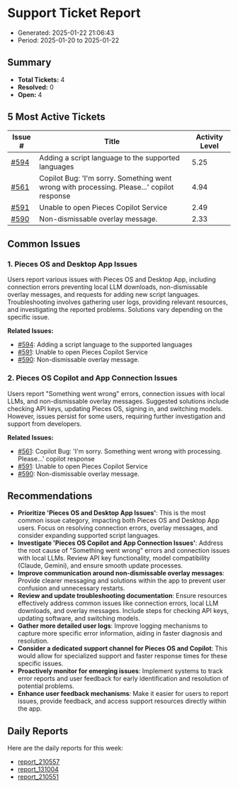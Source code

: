 # Support Ticket Report
- Generated: 2025-01-22 21:06:43
- Period: 2025-01-20 to 2025-01-22

## Summary
- **Total Tickets:** 4
- **Resolved:** 0
- **Open:** 4

## 5 Most Active Tickets
| Issue # | Title | Activity Level |
|---------|-------|----------------|
| [#594](https://github.com/pieces-app/support/issues/594) | Adding a script language to the supported languages | 5.25 |
| [#561](https://github.com/pieces-app/support/issues/561) | Copilot Bug: 'I'm sorry. Something went wrong with processing. Please...' copilot response | 4.94 |
| [#591](https://github.com/pieces-app/support/issues/591) | Unable to open Pieces Copilot Service | 2.49 |
| [#590](https://github.com/pieces-app/support/issues/590) | Non-dismissable overlay message. | 2.33 |

## Common Issues
### 1. Pieces OS and Desktop App Issues
Users report various issues with Pieces OS and Desktop App, including connection errors preventing local LLM downloads, non-dismissable overlay messages, and requests for adding new script languages. Troubleshooting involves gathering user logs, providing relevant resources, and investigating the reported problems. Solutions vary depending on the specific issue.

**Related Issues:**
- [#594](https://github.com/pieces-app/support/issues/594): Adding a script language to the supported languages
- [#591](https://github.com/pieces-app/support/issues/591): Unable to open Pieces Copilot Service
- [#590](https://github.com/pieces-app/support/issues/590): Non-dismissable overlay message.

### 2. Pieces OS Copilot and App Connection Issues
Users report "Something went wrong" errors, connection issues with local LLMs, and non-dismissable overlay messages.  Suggested solutions include checking API keys, updating Pieces OS, signing in, and switching models.  However, issues persist for some users, requiring further investigation and support from developers.

**Related Issues:**
- [#561](https://github.com/pieces-app/support/issues/561): Copilot Bug: 'I'm sorry. Something went wrong with processing. Please...' copilot response
- [#591](https://github.com/pieces-app/support/issues/591): Unable to open Pieces Copilot Service
- [#590](https://github.com/pieces-app/support/issues/590): Non-dismissable overlay message.


## Recommendations
- **Prioritize 'Pieces OS and Desktop App Issues'**: This is the most common issue category, impacting both Pieces OS and Desktop App users. Focus on resolving connection errors, overlay messages, and consider expanding supported script languages.
- **Investigate 'Pieces OS Copilot and App Connection Issues'**: Address the root cause of "Something went wrong" errors and connection issues with local LLMs.  Review API key functionality, model compatibility (Claude, Gemini), and ensure smooth update processes.
- **Improve communication around non-dismissable overlay messages**: Provide clearer messaging and solutions within the app to prevent user confusion and unnecessary restarts.
- **Review and update troubleshooting documentation**: Ensure resources effectively address common issues like connection errors, local LLM downloads, and overlay messages. Include steps for checking API keys, updating software, and switching models.
- **Gather more detailed user logs**: Improve logging mechanisms to capture more specific error information, aiding in faster diagnosis and resolution.
- **Consider a dedicated support channel for Pieces OS and Copilot**: This would allow for specialized support and faster response times for these specific issues.
- **Proactively monitor for emerging issues**: Implement systems to track error reports and user feedback for early identification and resolution of potential problems.
- **Enhance user feedback mechanisms**: Make it easier for users to report issues, provide feedback, and access support resources directly within the app.

## Daily Reports
Here are the daily reports for this week:

- [report_210557](daily/2025-01-21/report_210557.md)
- [report_131004](daily/2025-01-22/report_131004.md)
- [report_210551](daily/2025-01-22/report_210551.md)

